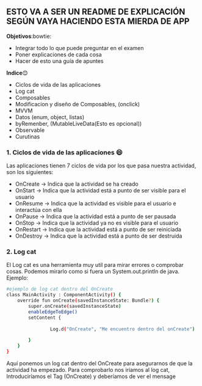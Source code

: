 ## ESTO VA A SER UN README DE EXPLICACIÓN SEGÚN VAYA HACIENDO ESTA MIERDA DE APP

**Objetivos**:bowtie:
- Integrar todo lo que puede preguntar en el examen
- Poner explicaciones de cada cosa
- Hacer de esto una guía de apuntes


**Indice**:blush:

- Ciclos de vida de las aplicaciones
- Log cat
- Composables
- Modificacion y diseño de Composables, (onclick)
- MVVM
- Datos (enum, object, listas)
- byRemenber, (MutableLiveData(Esto es opcional))
- Observable
- Curutinas


### 1. Ciclos de vida de las aplicaciones :smile:
Las aplicaciones tienen 7 ciclos de vida por los que pasa nuestra actividad, son los siguientes:

- OnCreate -> Indica que la actividad se ha creado
- OnStart -> Indica que la actividad está a punto de ser visible para el usuario
- OnResume -> Indica que la actividad es visible para el usuario e interactúa con ella
- OnPause -> Indica que la actividad está a punto de ser pausada
- OnStop -> Indica que la actividad ya no es visible para el usuario
- OnRestart -> Indica que la actividad está a punto de ser reiniciada
- OnDestroy -> Indica que la actividad está a punto de ser destruida

### 2. Log cat
El Log cat es una herramienta muy util para mirar errores o comprobar cosas. Podemos mirarlo como si fuera
un System.out.println de java. Ejemplo:
```bash
#ejemplo de log cat dentro del OnCreate
class MainActivity : ComponentActivity() {
    override fun onCreate(savedInstanceState: Bundle?) {
        super.onCreate(savedInstanceState)
        enableEdgeToEdge()
        setContent {
            
                Log.d("OnCreate", "Me encuentro dentro del onCreate")
            
        }
    }
}
```

Aquí ponemos un log cat dentro del OnCreate para asegurarnos de que la actividad ha empezado.
Para comprobarlo nos iríamos al log cat, Introduciríamos el Tag (OnCreate) y deberíamos de ver el mensage


 








